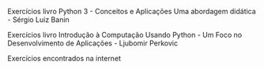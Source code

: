 Exercícios livro Python 3 - Conceitos e Aplicações Uma abordagem didática - Sérgio Luiz Banin

Exercícios livro Introdução à Computação Usando Python - Um Foco no Desenvolvimento de Aplicações - Ljubomir Perkovic

Exercícios encontrados na internet
